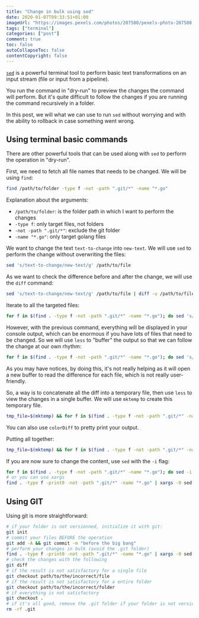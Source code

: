 ```yaml
---
title: "Change in bulk using sed"
date: 2020-01-07T09:33:51+01:00
imageUrl: "https://images.pexels.com/photos/207580/pexels-photo-207580.jpeg?auto=compress&cs=tinysrgb&h=750&w=1260"
tags: ["terminal"]
categories: ["post"]
comment: true
toc: false
autoCollapseToc: false
contentCopyright: false
---
```


[`sed`](https://ss64.com/bash/sed.html) is a powerful terminal tool to perform basic text
transformations on an input stream (file or input from a pipeline).

You run the command in "dry-run" to preview the changes the command will perform. But it's quite
difficult to follow the changes if you are running the command recursively in a folder.

In this post, we will what we can use to run `sed` without worrying and with the ability to rollback
in case something went wrong.

<!--more-->

## Using terminal basic commands

There are other powerful tools that can be used along with `sed` to perform the operation in
"dry-run".

First, we need to fetch all file names that needs to be changed. We will be using `find`:

```bash
find /path/to/folder -type f -not -path ".git/*" -name "*.go"
```

Explanation about the arguments:

- `/path/to/folder`: is the folder path in which I want to perform the changes
- `-type f`: only target files, not folders
- `-not -path ".git/*"`: exclude the git folder
- `-name "*.go"`: only target golang files

We want to change the text `text-to-change` into `new-text`. We will use `sed` to perform the change
without overwriting the files:

```bash
sed 's/text-to-change/new-text/g' /path/to/file
```

As we want to check the difference before and after the change, we will use the `diff` command:

```bash
sed 's/text-to-change/new-text/g' /path/to/file | diff -u /path/to/file
```

Iterate to all the targeted files:

```bash
for f in $(find . -type f -not -path ".git/*" -name "*.go"); do sed 's/text-to-change/new-text/g' $f | diff -u $f -; done
```

However, with the previous command, everything will be displayed in your console output, which can
be enormous if you have lots of files that need to be changed. So we will use `less` to "buffer" the
output so that we can follow the change at our own rhythm:

```bash
for f in $(find . -type f -not -path ".git/*" -name "*.go"); do sed 's/text-to-change/new-text/g' $f | diff -u $f - | less; done
```

As you may have notices, by doing this, it's not really helping as it will open a new buffer to read
the difference for each file, which is not really user-friendly.

So, a way is to concatenate all the diff into a temporary file, then use `less` to view the changes
in a single buffer. We will use `mktemp` to create this temporary file.

```bash
tmp_file=$(mktemp) && for f in $(find . -type f -not -path ".git/*" -name "*.go"); do sed 's/text-to-change/new-text/g' $f | diff -u $f - >> $tmp_file; done && less $tmp_file && rm $tmp_file
```

You can also use `colorDiff` to pretty print your output.

Putting all together:

```bash
tmp_file=$(mktemp) && for f in $(find . -type f -not -path ".git/*" -name "*.go"); do sed 's/text-to-change/new-text/g' $f | diff -u $f - >> $tmp_file; done && cat $tmp_file | colordiff | less && rm $tmp_file
```

If you are now sure to change the content, use `sed` with the `-i` flag:

```bash
for f in $(find . -type f -not -path ".git/*" -name "*.go"); do sed -i 's/text-to-change/new-text/g' $f; done
# or you can use xargs
find . -type f -print0 -not -path ".git/*" -name "*.go" | xargs -0 sed -i 's/text-to-change/new-text/g'
```


## Using GIT

Using git is more straightforward:

```bash
# if your folder is not versionned, initialize it with git:
git init
# commit your files BEFORE the operation
git add -A && git commit -m "before the big bang"
# perform your changes in bulk (avoid the .git folder)
find . -type f -print0 -not -path ".git/*" -name "*.go" | xargs -0 sed -i 's/text-to-change/new-text/g'
# check the changes with the following
git diff
# if the result is not satisfactory for a single file
git checkout path/to/the/incorrect/file
# if the result is not satisfactory for a entire folder
git checkout path/to/the/incorrect/folder
# if everything is not satisfactory
git checkout .
# if it's all good, remove the .git folder if your folder is not versionned
rm -rf .git
```
